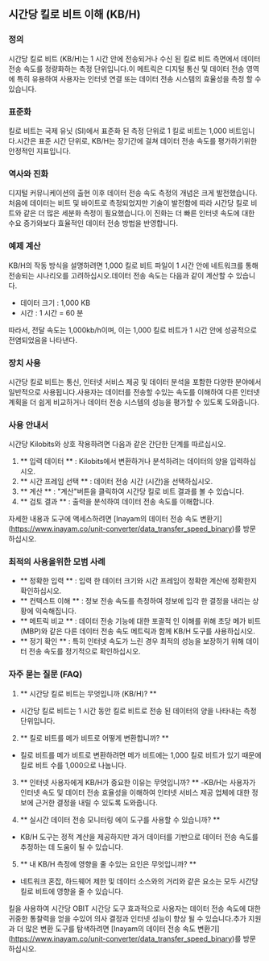 ## 시간당 킬로 비트 이해 (KB/H)

### 정의
시간당 킬로 비트 (KB/H)는 1 시간 안에 전송되거나 수신 된 킬로 비트 측면에서 데이터 전송 속도를 정량화하는 측정 단위입니다.이 메트릭은 디지털 통신 및 데이터 전송 영역에 특히 유용하여 사용자는 인터넷 연결 또는 데이터 전송 시스템의 효율성을 측정 할 수 있습니다.

### 표준화
킬로 비트는 국제 유닛 (SI)에서 표준화 된 측정 단위로 1 킬로 비트는 1,000 비트입니다.시간은 표준 시간 단위로, KB/H는 장기간에 걸쳐 데이터 전송 속도를 평가하기위한 안정적인 지표입니다.

### 역사와 진화
디지털 커뮤니케이션의 출현 이후 데이터 전송 속도 측정의 개념은 크게 발전했습니다.처음에 데이터는 비트 및 바이트로 측정되었지만 기술이 발전함에 따라 시간당 킬로 비트와 같은 더 많은 세분화 측정이 필요했습니다.이 진화는 더 빠른 인터넷 속도에 대한 수요 증가와보다 효율적인 데이터 전송 방법을 반영합니다.

### 예제 계산
KB/H의 작동 방식을 설명하려면 1,000 킬로 비트 파일이 1 시간 안에 네트워크를 통해 전송되는 시나리오를 고려하십시오.데이터 전송 속도는 다음과 같이 계산할 수 있습니다.

- 데이터 크기 : 1,000 KB
- 시간 : 1 시간 = 60 분

따라서, 전달 속도는 1,000kb/h이며, 이는 1,000 킬로 비트가 1 시간 안에 성공적으로 전염되었음을 나타낸다.

### 장치 사용
시간당 킬로 비트는 통신, 인터넷 서비스 제공 및 데이터 분석을 포함한 다양한 분야에서 일반적으로 사용됩니다.사용자는 데이터를 전송할 수있는 속도를 이해하여 다른 인터넷 계획을 더 쉽게 비교하거나 데이터 전송 시스템의 성능을 평가할 수 있도록 도와줍니다.

### 사용 안내서
시간당 Kilobits와 상호 작용하려면 다음과 같은 간단한 단계를 따르십시오.

1. ** 입력 데이터 ** : Kilobits에서 변환하거나 분석하려는 데이터의 양을 입력하십시오.
2. ** 시간 프레임 선택 ** : 데이터 전송 시간 (시간)을 선택하십시오.
3. ** 계산 ** : "계산"버튼을 클릭하여 시간당 킬로 비트 결과를 볼 수 있습니다.
4. ** 검토 결과 ** : 출력을 분석하여 데이터 전송 속도를 이해합니다.

자세한 내용과 도구에 액세스하려면 [Inayam의 데이터 전송 속도 변환기] (https://www.inayam.co/unit-converter/data_transfer_speed_binary)를 방문하십시오.

### 최적의 사용을위한 모범 사례
- ** 정확한 입력 ** : 입력 한 데이터 크기와 시간 프레임이 정확한 계산에 정확한지 확인하십시오.
- ** 컨텍스트 이해 ** : 정보 전송 속도를 측정하여 정보에 입각 한 결정을 내리는 상황에 익숙해집니다.
- ** 메트릭 비교 ** : 데이터 전송 기능에 대한 포괄적 인 이해를 위해 초당 메가 비트 (MBP)와 같은 다른 데이터 전송 속도 메트릭과 함께 KB/H 도구를 사용하십시오.
- ** 정기 확인 ** : 특히 인터넷 속도가 느린 경우 최적의 성능을 보장하기 위해 데이터 전송 속도를 정기적으로 확인하십시오.

### 자주 묻는 질문 (FAQ)

1. ** 시간당 킬로 비트는 무엇입니까 (KB/H)? **
- 시간당 킬로 비트는 1 시간 동안 킬로 비트로 전송 된 데이터의 양을 나타내는 측정 단위입니다.

2. ** 킬로 비트를 메가 비트로 어떻게 변환합니까? **
- 킬로 비트를 메가 비트로 변환하려면 메가 비트에는 1,000 킬로 비트가 있기 때문에 킬로 비트 수를 1,000으로 나눕니다.

3. ** 인터넷 사용자에게 KB/H가 중요한 이유는 무엇입니까? **
-KB/H는 사용자가 인터넷 속도 및 데이터 전송 효율성을 이해하여 인터넷 서비스 제공 업체에 대한 정보에 근거한 결정을 내릴 수 있도록 도와줍니다.

4. ** 실시간 데이터 전송 모니터링 에이 도구를 사용할 수 있습니까? **
- KB/H 도구는 정적 계산을 제공하지만 과거 데이터를 기반으로 데이터 전송 속도를 추정하는 데 도움이 될 수 있습니다.

5. ** 내 KB/H 측정에 영향을 줄 수있는 요인은 무엇입니까? **
- 네트워크 혼잡, 하드웨어 제한 및 데이터 소스와의 거리와 같은 요소는 모두 시간당 킬로 비트에 영향을 줄 수 있습니다.

킬을 사용하여 시간당 OBIT 시간당 도구 효과적으로 사용자는 데이터 전송 속도에 대한 귀중한 통찰력을 얻을 수있어 의사 결정과 인터넷 성능이 향상 될 수 있습니다.추가 지원과 더 많은 변환 도구를 탐색하려면 [Inayam의 데이터 전송 속도 변환기] (https://www.inayam.co/unit-converter/data_transfer_speed_binary)를 방문하십시오.